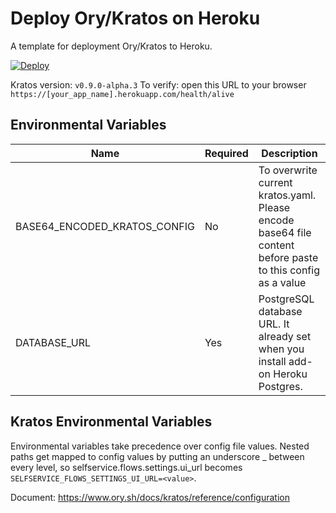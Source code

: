 # Deploy Ory/Kratos on Heroku
A template for deployment Ory/Kratos to Heroku.


[![Deploy](https://www.herokucdn.com/deploy/button.svg)](https://heroku.com/deploy)

Kratos version: `v0.9.0-alpha.3`
To verify: open this URL to your browser `https://[your_app_name].herokuapp.com/health/alive`

## Environmental Variables
| Name                         | Required | Description                                                                                                |
|------------------------------|----------|------------------------------------------------------------------------------------------------------------|
| BASE64_ENCODED_KRATOS_CONFIG | No       | To overwrite current kratos.yaml. Please encode base64 file content before paste to this config as a value |
| DATABASE_URL                 | Yes      | PostgreSQL database URL. It already set when you install add-on Heroku Postgres.                           |

## Kratos Environmental Variables

Environmental variables take precedence over config file values. Nested paths get mapped to config values by putting an underscore _ between every level, so selfservice.flows.settings.ui_url becomes `SELFSERVICE_FLOWS_SETTINGS_UI_URL=<value>`.

Document: https://www.ory.sh/docs/kratos/reference/configuration